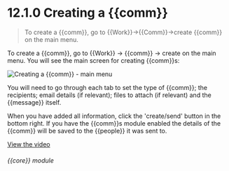 # 12.1.0    Creating a {{comm}}

> To create a {{comm}}, go to {{Work}}->{{Comm}}->create {{comm}} on the main menu. 

To create a {{comm}}, go to {{Work}} -> {{comm}} -> create on the main menu. You will see the main screen for creating {{comm}}s:

![Creating a {{comm}} - main menu]({{imgpath}}83a.png)

You will need to go through each tab to set the type of {{comm}}; the recipients; email details (if relevant); files to attach (if relevant) and the {{message}} itself.

When you have added all information, click the 'create/send' button in the bottom right. If you have the {{comm}}s module enabled the details of the {{comm}} will be saved to the {{people}} it was sent to. 

[View the video](/help/video/id/27)
###### {{core}} module

